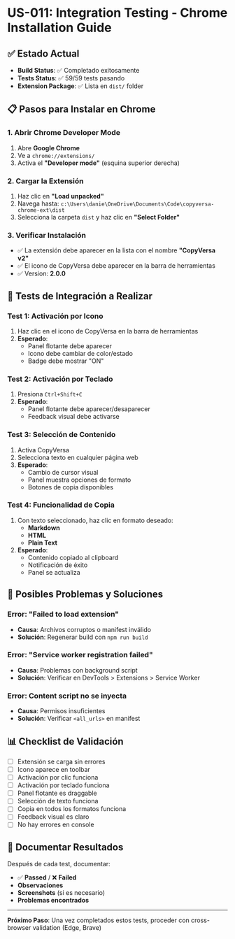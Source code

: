 # US-011: Integration Testing - Chrome Installation Guide

## ✅ Estado Actual
- **Build Status**: ✅ Completado exitosamente
- **Tests Status**: ✅ 59/59 tests pasando
- **Extension Package**: ✅ Lista en `dist/` folder

## 📋 Pasos para Instalar en Chrome

### 1. Abrir Chrome Developer Mode
1. Abre **Google Chrome**
2. Ve a `chrome://extensions/`
3. Activa el **"Developer mode"** (esquina superior derecha)

### 2. Cargar la Extensión
1. Haz clic en **"Load unpacked"**
2. Navega hasta: `c:\Users\danie\OneDrive\Documents\Code\copyversa-chrome-ext\dist`
3. Selecciona la carpeta `dist` y haz clic en **"Select Folder"**

### 3. Verificar Instalación
- ✅ La extensión debe aparecer en la lista con el nombre **"CopyVersa v2"**
- ✅ El icono de CopyVersa debe aparecer en la barra de herramientas
- ✅ Version: **2.0.0**

## 🧪 Tests de Integración a Realizar

### Test 1: Activación por Icono
1. Haz clic en el icono de CopyVersa en la barra de herramientas
2. **Esperado**: 
   - Panel flotante debe aparecer
   - Icono debe cambiar de color/estado
   - Badge debe mostrar "ON"

### Test 2: Activación por Teclado
1. Presiona `Ctrl+Shift+C`
2. **Esperado**: 
   - Panel flotante debe aparecer/desaparecer
   - Feedback visual debe activarse

### Test 3: Selección de Contenido
1. Activa CopyVersa
2. Selecciona texto en cualquier página web
3. **Esperado**:
   - Cambio de cursor visual
   - Panel muestra opciones de formato
   - Botones de copia disponibles

### Test 4: Funcionalidad de Copia
1. Con texto seleccionado, haz clic en formato deseado:
   - **Markdown**
   - **HTML** 
   - **Plain Text**
2. **Esperado**:
   - Contenido copiado al clipboard
   - Notificación de éxito
   - Panel se actualiza

## 🚨 Posibles Problemas y Soluciones

### Error: "Failed to load extension"
- **Causa**: Archivos corruptos o manifest inválido
- **Solución**: Regenerar build con `npm run build`

### Error: "Service worker registration failed"
- **Causa**: Problemas con background script
- **Solución**: Verificar en DevTools > Extensions > Service Worker

### Error: Content script no se inyecta
- **Causa**: Permisos insuficientes
- **Solución**: Verificar `<all_urls>` en manifest

## 📊 Checklist de Validación

- [ ] Extensión se carga sin errores
- [ ] Icono aparece en toolbar
- [ ] Activación por clic funciona
- [ ] Activación por teclado funciona
- [ ] Panel flotante es draggable
- [ ] Selección de texto funciona
- [ ] Copia en todos los formatos funciona
- [ ] Feedback visual es claro
- [ ] No hay errores en console

## 📝 Documentar Resultados

Después de cada test, documentar:
- ✅ **Passed** / ❌ **Failed**
- **Observaciones**
- **Screenshots** (si es necesario)
- **Problemas encontrados**

---

**Próximo Paso**: Una vez completados estos tests, proceder con cross-browser validation (Edge, Brave)
